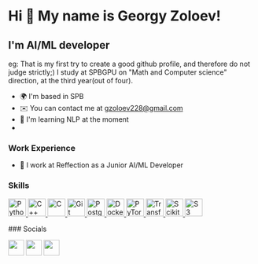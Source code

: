 Hi 👋 My name is Georgy Zoloev!
=============================== 
I'm AI/ML developer
------------------------  
eg: That is my first try to create a good github profile, and therefore do not judge strictly;) I study at SPBGPU on "Math and Сomputer science" direction, at the third year(out of four).
* 🌍  I'm based in SPB 
* ✉️  You can contact me at [gzoloev228@gmail.com](mailto:gzoloev228@gmail.com)
* 🧠  I'm learning NLP at the moment
* 
### Work Experience
* 💼  I work at Reffection as a Junior AI/ML Developer

### Skills  

<p align="left"> 
  <a href="https://www.python.org/" target="_blank" rel="noreferrer">
    <img src="https://raw.githubusercontent.com/danielcranney/readme-generator/main/public/icons/skills/python-colored.svg" width="36" height="36" alt="Python" />
  </a> 
  <a href="https://docs.microsoft.com/en-us/cpp/?view=msvc-170" target="_blank" rel="noreferrer">
    <img src="https://raw.githubusercontent.com/danielcranney/readme-generator/main/public/icons/skills/cplusplus-colored.svg" width="36" height="36" alt="C++" />
  </a> 
  <a href="https://docs.microsoft.com/en-us/cpp/?view=msvc-170" target="_blank" rel="noreferrer">
    <img src="https://raw.githubusercontent.com/danielcranney/readme-generator/main/public/icons/skills/c-colored.svg" width="36" height="36" alt="C" />
  </a> 
  <a href="https://git-scm.com/" target="_blank" rel="noreferrer">
    <img src="https://raw.githubusercontent.com/danielcranney/readme-generator/main/public/icons/skills/git-colored.svg" width="36" height="36" alt="Git" />
  </a> 
  <a href="https://www.postgresql.org/" target="_blank" rel="noreferrer">
    <img src="https://raw.githubusercontent.com/danielcranney/readme-generator/main/public/icons/skills/postgresql-colored.svg" width="36" height="36" alt="PostgreSQL" />
  </a>
  <a href="https://www.docker.com/" target="_blank" rel="noreferrer">
    <img src="https://raw.githubusercontent.com/danielcranney/readme-generator/main/public/icons/skills/docker-colored.svg" width="36" height="36" alt="Docker" />
  </a>
  <a href="https://pytorch.org/" target="_blank" rel="noreferrer">
    <img src="https://raw.githubusercontent.com/danielcranney/readme-generator/main/public/icons/skills/pytorch-colored.svg" width="36" height="36" alt="PyTorch" />
  </a>
  <a href="https://huggingface.co/transformers/" target="_blank" rel="noreferrer">
    <img src="https://raw.githubusercontent.com/danielcranney/readme-generator/main/public/icons/skills/transformers-colored.svg" width="36" height="36" alt="Transformers" />
  </a>
  <a href="https://scikit-learn.org/" target="_blank" rel="noreferrer">
    <img src="https://raw.githubusercontent.com/danielcranney/readme-generator/main/public/icons/skills/sklearn-colored.svg" width="36" height="36" alt="Scikit-learn" />
  </a>
  <a href="https://aws.amazon.com/s3/" target="_blank" rel="noreferrer">
    <img src="https://raw.githubusercontent.com/danielcranney/readme-generator/main/public/icons/skills/s3-colored.svg" width="36" height="36" alt="S3" />
  </a>
</p> 
### Socials 

<p align="left"> <a href="https://www.github.com/feldmaarshal" target="_blank" rel="noreferrer"><img src="https://raw.githubusercontent.com/danielcranney/readme-generator/main/public/icons/socials/github.svg" width="32" height="32" /></a> <a href="http://www.instagram.com/feldmaarshal" target="_blank" rel="noreferrer"><img src="https://raw.githubusercontent.com/danielcranney/readme-generator/main/public/icons/socials/instagram.svg" width="32" height="32" /></a> <a href="https://www.stackoverflow.com/users/feldmaarhsal" target="_blank" rel="noreferrer"><img src="https://raw.githubusercontent.com/danielcranney/readme-generator/main/public/icons/socials/stackoverflow.svg" width="32" height="32" /></a></p>
